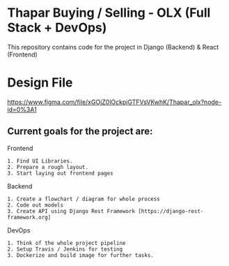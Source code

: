 # Thapar Buying / Selling - OLX (Full Stack + DevOps)
This repository contains code for the project in Django (Backend) & React (Frontend)
# Design File
https://www.figma.com/file/xGOjZ0lOckpjGTFVsVKwhK/Thapar_olx?node-id=0%3A1
## Current goals for the project are:

Frontend

    1. Find UI Libraries.
    2. Prepare a rough layout.
    3. Start laying out frontend pages

Backend

    1. Create a flowchart / diagram for whole process
    2. Code out models
    3. Create API using Django Rest Framework [https://django-rest-framework.org]

DevOps

    1. Think of the whole project pipeline
    2. Setup Travis / Jenkins for testing
    3. Dockerize and build image for further tasks.
